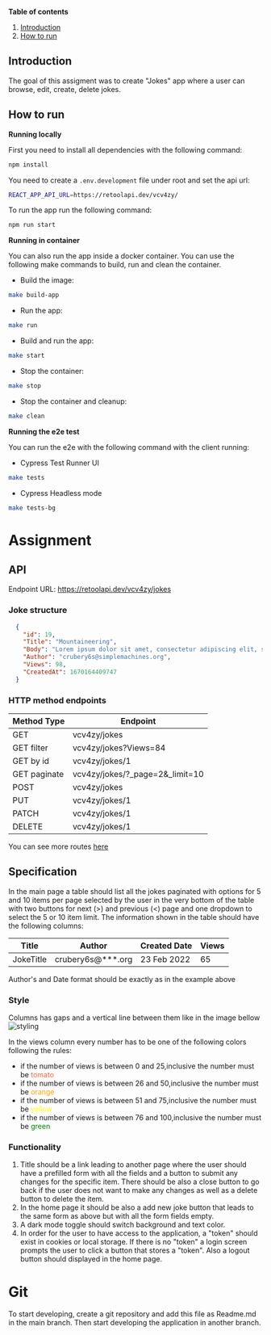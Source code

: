 **Table of contents**

1. [Introduction](#introduction)
2. [How to run](#how-to-run)

## <a name="introduction"> Introduction </a>

The goal of this assigment was to create "Jokes" app where a user can browse, edit, create, delete jokes.

## <a name="how-to-run"> How to run </a>

**Running locally**

First you need to install all dependencies with the following command:

```bash
npm install
```

You need to create a `.env.development` file under root and set the api url:

```bash
REACT_APP_API_URL=https://retoolapi.dev/vcv4zy/
```

To run the app run the following command:

```bash
npm run start
```

**Running in container**

You can also run the app inside a docker container. You can use the following make commands to build, run and clean the container.

- Build the image:

```bash
make build-app
```

- Run the app:

```bash
make run
```

- Build and run the app:

```bash
make start
```

- Stop the container:

```bash
make stop
```

- Stop the container and cleanup:

```bash
make clean
```

**Running the e2e test**

You can run the e2e with the following command with the client running:

- Cypress Test Runner UI

```bash
make tests
```

- Cypress Headless mode

```bash
make tests-bg
```

# Assignment

## API

Endpoint URL: https://retoolapi.dev/vcv4zy/jokes

### Joke structure

```JSON
  {
    "id": 19,
    "Title": "Mountaineering",
    "Body": "Lorem ipsum dolor sit amet, consectetur adipiscing elit, sed do eiusmod tempor incididunt ut labore et dolore magna aliqua.",
    "Author": "crubery6s@simplemachines.org",
    "Views": 98,
    "CreatedAt": 1670164409747
  }
```

### HTTP method endpoints

| Method Type  | Endpoint                          |
| ------------ | --------------------------------- |
| GET          | vcv4zy/jokes                      |
| GET filter   | vcv4zy/jokes?Views=84             |
| GET by id    | vcv4zy/jokes/1                    |
| GET paginate | vcv4zy/jokes/?\_page=2&\_limit=10 |
| POST         | vcv4zy/jokes                      |
| PUT          | vcv4zy/jokes/1                    |
| PATCH        | vcv4zy/jokes/1                    |
| DELETE       | vcv4zy/jokes/1                    |

You can see more routes [here](https://www.npmjs.com/package/json-server#routes)

## Specification

In the main page a table should list all the jokes paginated with options for 5 and 10 items per page selected by the user in the very bottom of the table with two buttons for next (>) and previous (<) page and one dropdown to select the 5 or 10 item limit.
The information shown in the table should have the following columns:

| Title     | Author               | Created Date | Views |
| --------- | -------------------- | ------------ | ----- |
| JokeTitle | crubery6s@\*\*\*.org | 23 Feb 2022  | 65    |

Author's and Date format should be exactly as in the example above

### Style

Columns has gaps and a vertical line between them like in the image bellow
![styling](https://i.imgur.com/j4d9fNG.png)

In the views column every number has to be one of the following colors following the rules:

- if the number of views is between 0 and 25,inclusive the number must be <span style="color:tomato">tomato</span>
- if the number of views is between 26 and 50,inclusive the number must be <span style="color:orange">orange</span>
- if the number of views is between 51 and 75,inclusive the number must be <span style="color:yellow">yellow</span>
- if the number of views is between 76 and 100,inclusive the number must be <span style="color:green">green</span>

### Functionality

1. Title should be a link leading to another page where the user should have a prefilled form with all the fields and a button to submit any changes for the specific item. There should be also a close button to go back if the user does not want to make any changes as well as a delete button to delete the item.
2. In the home page it should be also a add new joke button that leads to the same form as above but with all the form fields empty.
3. A dark mode toggle should switch background and text color.
4. In order for the user to have access to the application, a "token" should exist in cookies or local storage. If there is no "token" a login screen prompts the user to click a button that stores a "token". Also a logout button should displayed in the home page.

# Git

To start developing, create a git repository and add this file as Readme.md in the main branch. Then start developing the application in another branch.

